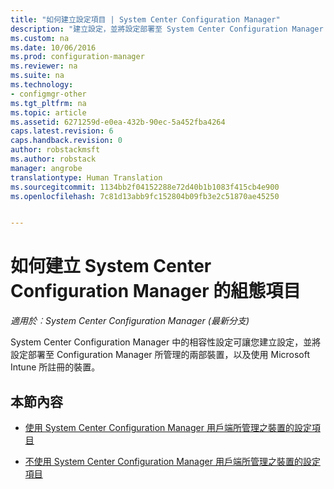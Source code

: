 ```yaml
---
title: "如何建立設定項目 | System Center Configuration Manager"
description: "建立設定，並將設定部署至 System Center Configuration Manager 所管理的裝置以及使用 Microsoft Intune 所註冊的裝置。"
ms.custom: na
ms.date: 10/06/2016
ms.prod: configuration-manager
ms.reviewer: na
ms.suite: na
ms.technology:
- configmgr-other
ms.tgt_pltfrm: na
ms.topic: article
ms.assetid: 6271259d-e0ea-432b-90ec-5a452fba4264
caps.latest.revision: 6
caps.handback.revision: 0
author: robstackmsft
ms.author: robstack
manager: angrobe
translationtype: Human Translation
ms.sourcegitcommit: 1134bb2f04152288e72d40b1b1083f415cb4e900
ms.openlocfilehash: 7c81d13abb9fc152804b09fb3e2c51870ae45250


---
```

# <a name="how-to-create-configuration-items-in-system-center-configuration-manager"></a>如何建立 System Center Configuration Manager 的組態項目

*適用於︰System Center Configuration Manager (最新分支)*

System Center Configuration Manager 中的相容性設定可讓您建立設定，並將設定部署至 Configuration Manager 所管理的兩部裝置，以及使用 Microsoft Intune 所註冊的裝置。  

## <a name="in-this-section"></a>本節內容  

-   [使用 System Center Configuration Manager 用戶端所管理之裝置的設定項目](../../compliance/deploy-use/configuration-items-for-devices-managed-with-the-client.md)  

-   [不使用 System Center Configuration Manager 用戶端所管理之裝置的設定項目](../../compliance/deploy-use/configuration-items-for-devices-managed-without-the-client.md)  



<!--HONumber=Nov16_HO1-->


